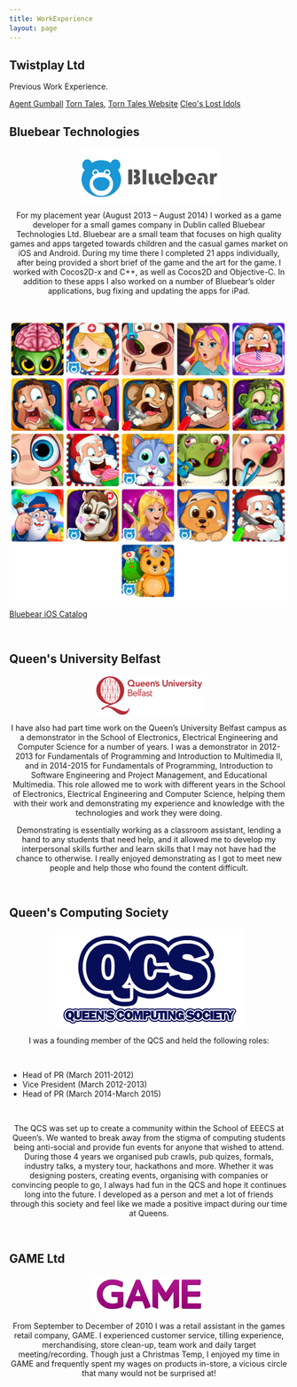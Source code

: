 ```yaml
---
title: WorkExperience
layout: page
---
```


<h2>Twistplay Ltd</h2>

<p>Previous Work Experience.</p>
<a href="https://itunes.apple.com/gb/app/agent-gumball-roguelike-spy/id1044318857?mt=8">Agent Gumball</a>
<a href="http://store.steampowered.com/app/388960/">Torn Tales</a>, <a href="http://store.steampowered.com/app/388960/">Torn Tales Website</a>
<a href="http://cleoslostidols.com/">Cleo's Lost Idols</a>

<br>
<h2>Bluebear Technologies</h2>

<p align="center"><img src="/assets/images/bluebearlogo.png" alt="Bluebear Logo" align="middle"></p>

<p align="center">For my placement year (August 2013 – August 2014) I worked as a game developer for a small games company in Dublin called Bluebear Technologies Ltd. Bluebear are a small team that focuses on high quality games and apps targeted towards children and the casual games market on iOS and Android. During my time there I completed 21 apps individually, after being provided a short brief of the game and the art for the game. I worked with Cocos2D-x and C++, as well as Cocos2D and Objective-C. In addition to these apps I also worked on a number of Bluebear’s older applications, bug fixing and updating the apps for iPad.</p>
<br>
<p align="center"><img src="/assets/images/bluebeargames.png" alt="Bluebear Games" align="middle"></p>

<p><a align="center" href="https://itunes.apple.com/gb/developer/bluebear-technologies-ltd./id522548950">Bluebear iOS Catalog</a></p>

<br>
<h2>Queen's University Belfast</h2>

<p align="center"><img src="/assets/images/queenslogo.png" alt="QUB Logo" align="middle"></p>

<p align="center">I have also had part time work on the Queen’s University Belfast campus as a demonstrator in the School of Electronics, Electrical Engineering and Computer Science for a number of years. I was a demonstrator in 2012-2013 for Fundamentals of Programming and Introduction to Multimedia II, and in 2014-2015 for Fundamentals of Programming, Introduction to Software Engineering and Project Management, and Educational Multimedia. This role allowed me to work with different years in the School of Electronics, Electrical Engineering and Computer Science, helping them with their work and demonstrating my experience and knowledge with the technologies and work they were doing.</p>

<p align="center">Demonstrating is essentially working as a classroom assistant, lending a hand to any students that need help, and it allowed me to develop my interpersonal skills further and learn skills that I may not have had the chance to otherwise. I really enjoyed demonstrating as I got to meet new people and help those who found the content difficult.</p>

<br>
<h2>Queen's Computing Society</h2>

<p align="center"><img src="/assets/images/qcslogo.png" alt="QCS Logo" align="middle"></p>

<p align="center">I was a founding member of the QCS and held the following roles:</p>
<br>
<ul class="skill-list">
<li>Head of PR (March 2011-2012)</li>
<li>Vice President (March 2012-2013)</li>
<li>Head of PR (March 2014-March 2015)</li>
</ul>
<br>
<p align="center">The QCS was set up to create a community within the School of EEECS at Queen’s. We wanted to break away from the stigma of computing students being anti-social and provide fun events for anyone that wished to attend. During those 4 years we organised pub crawls, pub quizes, formals, industry talks, a mystery tour, hackathons and more. Whether it was designing posters, creating events, organising with companies or convincing people to go, I always had fun in the QCS and hope it continues long into the future. I developed as a person and met a lot of friends through this society and feel like we made a positive impact during our time at Queens.</p>

<br>
<h2>GAME Ltd</h2>

<p align="center"><img src="/assets/images/gamelogo.png" alt="GAME Logo" align="middle"></p>

<p align="center">From September to December of 2010 I was a retail assistant in the games retail company, GAME.  I experienced customer service, tilling experience, merchandising, store clean-up, team work and daily target meeting/recording. Though just a Christmas Temp, I enjoyed my time in GAME and frequently spent my wages on products in-store, a vicious circle that many would not be surprised at!</p>